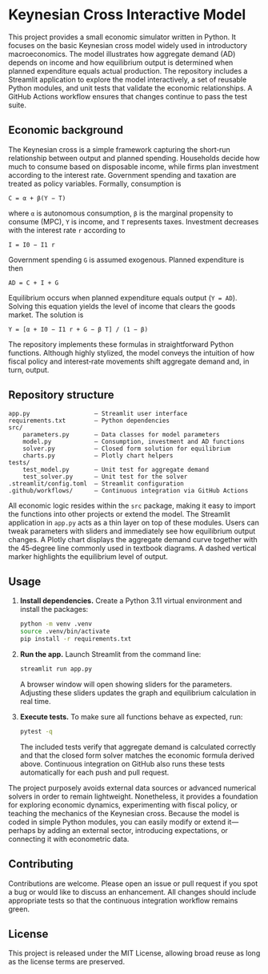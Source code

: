 # Keynesian Cross Interactive Model

This project provides a small economic simulator written in Python. It focuses on the basic Keynesian cross model widely used in introductory macroeconomics. The model illustrates how aggregate demand (AD) depends on income and how equilibrium output is determined when planned expenditure equals actual production. The repository includes a Streamlit application to explore the model interactively, a set of reusable Python modules, and unit tests that validate the economic relationships. A GitHub Actions workflow ensures that changes continue to pass the test suite.

## Economic background

The Keynesian cross is a simple framework capturing the short‑run relationship between output and planned spending. Households decide how much to consume based on disposable income, while firms plan investment according to the interest rate. Government spending and taxation are treated as policy variables. Formally, consumption is

```
C = α + β(Y − T)
```

where `α` is autonomous consumption, `β` is the marginal propensity to consume (MPC), `Y` is income, and `T` represents taxes. Investment decreases with the interest rate `r` according to

```
I = I0 − I1 r
```

Government spending `G` is assumed exogenous. Planned expenditure is then

```
AD = C + I + G
```

Equilibrium occurs when planned expenditure equals output (`Y = AD`). Solving this equation yields the level of income that clears the goods market. The solution is

```
Y = [α + I0 − I1 r + G − β T] / (1 − β)
```

The repository implements these formulas in straightforward Python functions. Although highly stylized, the model conveys the intuition of how fiscal policy and interest‑rate movements shift aggregate demand and, in turn, output.

## Repository structure

```
app.py                  – Streamlit user interface
requirements.txt        – Python dependencies
src/
    parameters.py       – Data classes for model parameters
    model.py            – Consumption, investment and AD functions
    solver.py           – Closed form solution for equilibrium
    charts.py           – Plotly chart helpers
tests/
    test_model.py       – Unit test for aggregate demand
    test_solver.py      – Unit test for the solver
.streamlit/config.toml  – Streamlit configuration
.github/workflows/      – Continuous integration via GitHub Actions
```

All economic logic resides within the `src` package, making it easy to import the functions into other projects or extend the model. The Streamlit application in `app.py` acts as a thin layer on top of these modules. Users can tweak parameters with sliders and immediately see how equilibrium output changes. A Plotly chart displays the aggregate demand curve together with the 45‑degree line commonly used in textbook diagrams. A dashed vertical marker highlights the equilibrium level of output.

## Usage

1. **Install dependencies.** Create a Python 3.11 virtual environment and install the packages:
   ```bash
   python -m venv .venv
   source .venv/bin/activate
   pip install -r requirements.txt
   ```

2. **Run the app.** Launch Streamlit from the command line:
   ```bash
   streamlit run app.py
   ```
   A browser window will open showing sliders for the parameters. Adjusting these sliders updates the graph and equilibrium calculation in real time.

3. **Execute tests.** To make sure all functions behave as expected, run:
   ```bash
   pytest -q
   ```
   The included tests verify that aggregate demand is calculated correctly and that the closed form solver matches the economic formula derived above. Continuous integration on GitHub also runs these tests automatically for each push and pull request.

The project purposely avoids external data sources or advanced numerical solvers in order to remain lightweight. Nonetheless, it provides a foundation for exploring economic dynamics, experimenting with fiscal policy, or teaching the mechanics of the Keynesian cross. Because the model is coded in simple Python modules, you can easily modify or extend it—perhaps by adding an external sector, introducing expectations, or connecting it with econometric data.

## Contributing

Contributions are welcome. Please open an issue or pull request if you spot a bug or would like to discuss an enhancement. All changes should include appropriate tests so that the continuous integration workflow remains green.

## License

This project is released under the MIT License, allowing broad reuse as long as the license terms are preserved.
